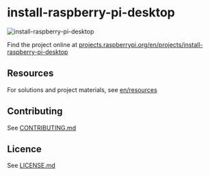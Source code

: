 # install-raspberry-pi-desktop

![install-raspberry-pi-desktop](/en/images/banner.png)

Find the project online at [projects.raspberrypi.org/en/projects/install-raspberry-pi-desktop](https://projects.raspberrypi.org/en/projects/install-raspberry-pi-desktop)

## Resources
For solutions and project materials, see [en/resources](https://github.com/raspberrypilearning/install-raspberry-pi-desktop/tree/master/en/resources)

## Contributing
See [CONTRIBUTING.md](CONTRIBUTING.md)

## Licence
 See [LICENSE.md](LICENSE.md)